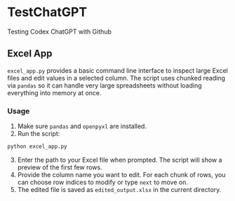 # TestChatGPT

Testing Codex ChatGPT with Github

## Excel App

`excel_app.py` provides a basic command line interface to inspect large Excel files
and edit values in a selected column. The script uses chunked reading via
`pandas` so it can handle very large spreadsheets without loading everything
into memory at once.

### Usage

1. Make sure `pandas` and `openpyxl` are installed.
2. Run the script:

```bash
python excel_app.py
```

3. Enter the path to your Excel file when prompted. The script will show a
   preview of the first few rows.
4. Provide the column name you want to edit. For each chunk of rows, you can
   choose row indices to modify or type `next` to move on.
5. The edited file is saved as `edited_output.xlsx` in the current directory.
